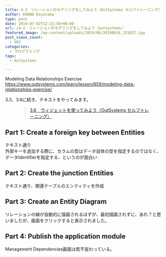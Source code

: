 ```yaml
---
title: 4.2　リレーションのモデリングをしてみよう（OutSystems セルフトレーニング）
author: KONNO Kiyotaka
type: post
date: 2019-07-02T12:21:56+00:00
url: /4-2　リレーションのモデリングをしてみよう（outsystems/
featured_image: /wp-content/uploads/2019/06/20190616_231627.jpg
post_views_count:
  - 502
categories:
  - プログラミング
tags:
  - OutSystems

---
```

Modeling Data Relationships Exercise  
<a rel="noreferrer noopener" target="_blank" href="https://www.outsystems.com/learn/lesson/859/modeling-data-relationships-exercise/">https://www.outsystems.com/learn/lesson/859/modeling-data-relationships-exercise/</a>

3.3、3.6に続き、テキストをやってみます。<figure class="wp-block-embed-wordpress wp-block-embed is-type-wp-embed is-provider-programmers-office">

<div class="wp-block-embed__wrapper">
  <blockquote class="wp-embedded-content" data-secret="OBwjyCjsia">
    <a href="https://www.programmers-office.ml/3-6%e3%80%80%e3%82%a6%e3%82%a3%e3%82%b8%e3%82%a7%e3%83%83%e3%83%88%e3%82%92%e4%bd%bf%e3%81%a3%e3%81%a6%e3%81%bf%e3%82%88%e3%81%86%ef%bc%88outsystems-%e3%82%bb%e3%83%ab%e3%83%95%e3%83%88%e3%83%ac/">3.6　ウィジェットを使ってみよう（OutSystems セルフトレーニング）</a>
  </blockquote>
</div></figure> 

## Part 1: Create a foreign key between Entities

テキスト通り  
外部キーを追加する際に、カラムの型はデータ自体の型を指定するのではなく、データIdentifierを指定する、というのが面白い

## Part 2: Create the junction Entities

テキスト通り、関連テーブルのエンティティを作成

## Part 3: Create an Entity Diagram

リレーションの線が自動的に描画されるはずが、最初描画されずに、あれ？と思いましたが、画面をクリックすると表示されました。

## Part 4: Publish the application module

Management Dependencies画面は若干変わっている。<figure class="wp-block-image">

<img src="https://i2.wp.com/www.programmers-office.ml/wp-content/uploads/2019/07/スクリーンショット-2019-07-01-5.16.29.png?ssl=1" alt="" class="wp-image-3031" srcset="https://i2.wp.com/www.programmers-office.ml/wp-content/uploads/2019/07/スクリーンショット-2019-07-01-5.16.29.png?w=400&ssl=1 400w, https://i2.wp.com/www.programmers-office.ml/wp-content/uploads/2019/07/スクリーンショット-2019-07-01-5.16.29.png?resize=300%2C209&ssl=1 300w" sizes="(max-width: 400px) 100vw, 400px" data-recalc-dims="1" /> </figure>